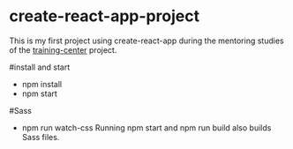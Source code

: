# create-react-app-project

This is my first project using create-react-app during the mentoring studies of the [training-center](https://github.com/training-center) project.

#install and start
- npm install
- npm start 

#Sass
- npm run watch-css
Running npm start and npm run build also builds Sass files.